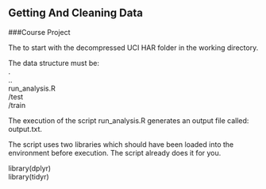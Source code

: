 ## Getting And Cleaning Data
###Course Project
  
The to start with the decompressed UCI HAR folder in the working directory.
  
The data structure must be:  
.  
..  
run_analysis.R  
/test  
/train  
  
The execution of the script run_analysis.R generates an output file called: output.txt.  

The script uses two libraries which should have been loaded into the environment before execution. The script already does it for you.  
  
library(dplyr)  
library(tidyr)  
